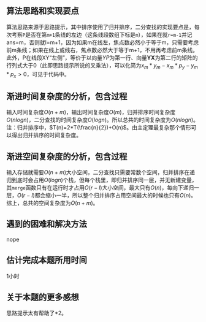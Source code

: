 ## 算法思路和实现要点
算法思路来源于思路提示，其中排序使用了归并排序，二分查找的实现要点是，每次考察`P`是否在第`m+1`条线的左边（这条线段数组下标是`m`），如果在就`r=m-1`并记ans=m，否则就l=m+1，因为如果m在线左，焦点数必然小于等于m，只需要考虑前m条线；如果在线上或线右，焦点数必然大于等于m+1，不用再考虑前m条线。此外，P在线段XY“左侧”，等价于以向量$\boldsymbol{}{YP}$为第一行、向量$\boldsymbol{YX}$为第二行的矩阵的行列式大于0（此即思路提示所说的叉乘法），可以化简为$x_m*y_m-x_m*p_y-y_m*p_x>0$，可见于代码中。
## 渐进时间复杂度的分析，包含过程
输入时间复杂度$O(n+m)$，输出时间复杂度$O(m)$，归并排序时间复杂度$O(nlogn)$，二分查找的时间复杂度$O(logn)$。所以总共的时间复杂度为$O(nlogn)$。注：归并排序中，$T(n)=2*T(\frac{n}{2})+O(n)$。由主定理最复杂那个情形可以得出归并排序的时间复杂度。
## 渐进空间复杂度的分析，包含过程
输入存储就需要$O(n+m)$大小空间，二分查找只需要常数个空间，归并排序在递归到底时会占用$O(logn)$个栈，但每个栈里，即归并排序同一层，并无新建变量，其`merge`函数只有在运行时才占用$O(r-l)$大小空间，最大只有$O(n)$，每向下递归一层，$O(r-l)$都会缩小一半，所以整个归并排序占用空间最大的时候也只有$O(n)$。综上，总共的空间复杂度为$O(n+m)$。
## 遇到的困难和解决方法
nope
## 估计完成本题所用时间 
1小时
## 关于本题的更多感想
思路提示太有帮助了*2。